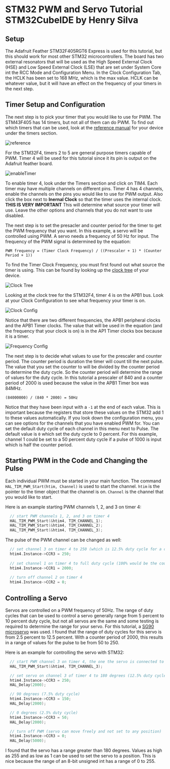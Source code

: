 # STM32 PWM and Servo Tutorial STM32CubeIDE by Henry Silva

## Setup

The Adafruit Feather STM32F405RGT6 Express is used for this tutorial, but this should work for most other STM32 microcontrollers.
The board has two external resonators that will be used as the High Speed External Clock (HSE) and Low Speed External Clock (LSE) that are set under System Core int the RCC Mode and Configuration Menu.
In the Clock Configuration Tab, the HCLK has been set to 168 MHz, which is the max value.
HCLK can be whatever value, but it will have an effect on the frequency of your timers in the next step.

## Timer Setup and Configuration

The next step is to pick your timer that you would like to use for PWM.
The STM43F405 has 14 timers, but not all of them can do PWM.
To find out which timers that can be used, look at the [reference manual](https://www.st.com/resource/en/reference_manual/dm00031020-stm32f405-415-stm32f407-417-stm32f427-437-and-stm32f429-439-advanced-arm-based-32-bit-mcus-stmicroelectronics.pdf) for your device under the timers section.

![reference](./src/ref.JPG)

For the STM32F4, timers 2 to 5 are general purpose timers capable of PWM.
Timer 4 will be used for this tutorial since it its pin is output on the Adafruit feather board.

![enableTimer](./src/step1.JPG)

To enable timer 4, look under the Timers section and click on TIM4.
Each timer may have multiple channels on different pins.
Timer 4 has 4 channels, enable the channels on the pins you would like to use for PWM output.
Also click the box next to **Inernal Clock** so that the timer uses the internal clock. **THIS IS VERY IMPORTANT**
This will determine what source your timer will use.
Leave the other options and channels that you do not want to use disabled.

The next step is to set the presacler and counter period for the timer to get the PWM frequency that you want.
In this example, a servo will be controlled using PWM.
A servo needs a frequency of 50 Hz for input.
The frequency of the PWM signal is determined by the equation:

`PWM frequency = (Timer Clock Frequency) / ((Prescaler + 1) * (Counter Period + 1))`

To find the Timer Clock Frequency, you must first found out what source the timer is using.
This can be found by looking up the [clock tree](http://waijung.aimagin.com/block_diagrams.htm) of your device.

![Clock Tree](./src/clocktree.JPG)

Looking at the clock tree for the STM32F4, timer 4 is on the APB1 bus.
Look at your Clock Configuration to see what frequency your timer is on.

![Clock Config](./src/clock.JPG)

Notice that there are two different frequencies, the APB1 peripheral clocks and the APB1 Timer clocks.
The value that will be used in the equation (and the frequency that your clock is on) is in the AP1 Timer clocks box because it is a timer.

![Frequency Config](./src/step2.JPG)

The next step is to decide what values to use for the prescaler and counter period.
The counter period is duration the timer will count till the next pulse.
The value that you set the counter to will be divided by the counter period to determine the duty cycle.
So the counter period will determine the range of values for the duty cycle.
In this tutorial a prescaler of 840 and a counter period of 2000 is used because the value in the APB1 Timer box was 84MHz.

`(84000000) / (840 * 2000) = 50Hz`

Notice that they have been input with a `-1` at the end of each value.
This is important because the registers that store these values on the STM32 add 1 to these values automatically.
If you look down the configuration menu, you can see options for the channels that you have enabled PWM for.
You can set the default duty cycle of each channel in this menu next to Pulse.
The default value is `0` which set the duty cycle to 0 percent.
For this example, channel 1 could be set to a 50 percent duty cycle if a pulse of 1000 is input which is half the counter period.

## Starting PWM in the Code and Changing the Pulse

Each individual PWM must be started in your main function.
The command `HAL_TIM_PWM_Start(htim, Channel)` is used to start the channel.
`htim` is the pointer to the timer object that the channel is on.
`Channel` is the channel that you would like to start.

Here is an example starting PWM channels 1, 2, and 3 on timer 4:

```c
  // start PWM channels 1, 2, and 3 on timer 4
  HAL_TIM_PWM_Start(&htim4, TIM_CHANNEL_1);
  HAL_TIM_PWM_Start(&htim4, TIM_CHANNEL_2);
  HAL_TIM_PWM_Start(&htim4, TIM_CHANNEL_3);
```

The pulse of the PWM channel can be changed as well:

```c
  // set channel 3 on timer 4 to 250 (which is 12.5% duty cycle for a counter period of 2000)
  htim4.Instance->CCR3 = 250;
  
  // set channel 1 on timer 4 to full duty cycle (100% would be the counter period of 2000)
  htim4.Instance->CCR1 = 2000;
  
  // turn off channel 2 on timer 4
  htim4.Instance->CCR2 = 0;
```

## Controlling a Servo

Servos are controlled on a PWM frequency of 50Hz.
The range of duty cycles that can be used to control a servo generally range from 5 percent to 10 percent duty cycle, but not all servos are the same and some testing is required to determine the range for your servo.
For this tutorial, a [SG90 microservo](http://www.ee.ic.ac.uk/pcheung/teaching/DE1_EE/stores/sg90_datasheet.pdf) was used.
I found that the range of duty cycles for this servo is from 2.5 percent to 12.5 percent.
With a counter period of 2000, this results in a range of values for the pulse to be from 50 to 250.

Here is an example for controlling the servo with STM32:

```c
  // start PWM channel 3 on timer 4, the one the servo is connected to
  HAL_TIM_PWM_Start(&htim4, TIM_CHANNEL_3);

  // set servo on channel 3 of timer 4 to 180 degrees (12.5% duty cycle) and wait 2 seconds
  htim4.Instance->CCR3 = 250;
  HAL_Delay(2000);

  // 90 degrees (7.5% duty cycle)
  htim4.Instance->CCR3 = 150;
  HAL_Delay(2000);

  // 0 degrees (2.5% duty cycle)
  htim4.Instance->CCR3 = 50;
  HAL_Delay(2000);

  // turn off PWM (servo can move freely and not set to any position)
  htim4.Instance->CCR3 = 0;
  HAL_Delay(5000);
```

I found that the servo has a range greater than 180 degrees. Values as high as 255 and as low as 1 can be used to set the servo to a position. This is nice because the range of an 8-bit unsigned int has a range of 0 to 255.
